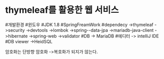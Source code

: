 # thymeleaf를 활용한 웹 서비스 
#개발환경
#윈도우
#JDK 1.8
#SpringFreamWork
#dependecy
->thymeleaf
->security
->devtools
->lombok
->spring--data-jpa
->mariadb-java-client
->hibernate
->spring-web
->validator
#DB -> MariaDB
#에디터 -> intelliJ IDE
#DB viewer ->HeidSQL

암호화는 단방향 암호화 ->복호화가 되지가 않는다.
